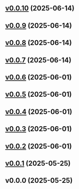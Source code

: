 
<a name="v0.0.10"></a>
## [v0.0.10](https://github.com/jreslock/deployer/compare/v0.0.9...v0.0.10) (2025-06-14)


<a name="v0.0.9"></a>
## [v0.0.9](https://github.com/jreslock/deployer/compare/v0.0.8...v0.0.9) (2025-06-14)


<a name="v0.0.8"></a>
## [v0.0.8](https://github.com/jreslock/deployer/compare/v0.0.7...v0.0.8) (2025-06-14)


<a name="v0.0.7"></a>
## [v0.0.7](https://github.com/jreslock/deployer/compare/v0.0.6...v0.0.7) (2025-06-14)


<a name="v0.0.6"></a>
## [v0.0.6](https://github.com/jreslock/deployer/compare/v0.0.5...v0.0.6) (2025-06-01)


<a name="v0.0.5"></a>
## [v0.0.5](https://github.com/jreslock/deployer/compare/v0.0.4...v0.0.5) (2025-06-01)


<a name="v0.0.4"></a>
## [v0.0.4](https://github.com/jreslock/deployer/compare/v0.0.3...v0.0.4) (2025-06-01)


<a name="v0.0.3"></a>
## [v0.0.3](https://github.com/jreslock/deployer/compare/v0.0.2...v0.0.3) (2025-06-01)


<a name="v0.0.2"></a>
## [v0.0.2](https://github.com/jreslock/deployer/compare/v0.0.1...v0.0.2) (2025-06-01)


<a name="v0.0.1"></a>
## [v0.0.1](https://github.com/jreslock/deployer/compare/v0.0.0...v0.0.1) (2025-05-25)


<a name="v0.0.0"></a>
## v0.0.0 (2025-05-25)

